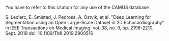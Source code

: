 You have to refer to this citation for any use of the CAMUS database

S. Leclerc, E. Smistad, J. Pedrosa, A. Ostvik, et al.
"Deep Learning for Segmentation using an Open Large-Scale Dataset in 2D Echocardiography" in IEEE Transactions on Medical Imaging, vol. 38, no. 9, pp. 2198-2210, Sept. 2019
doi: 10.1109/TMI.2019.2900516
